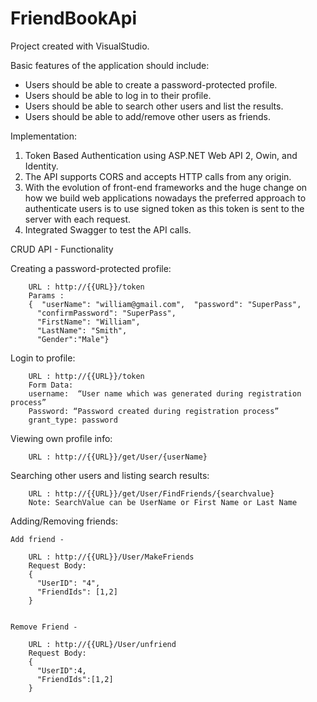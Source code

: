 # FriendBookApi

Project created with VisualStudio.

Basic features of the application should include:
- Users should be able to create a password-protected profile.
- Users should be able to log in to their profile.
- Users should be able to search other users and list the results.
- Users should be able to add/remove other users as friends.

Implementation:
1.	Token Based Authentication using ASP.NET Web API 2, Owin, and Identity.
2.	The API supports CORS and accepts HTTP calls from any origin.
3.	With the evolution of front-end frameworks and the huge change on how we build web applications nowadays the preferred approach         to authenticate users is to use signed token as this token is sent to the server with each request.
4.	Integrated Swagger to test the API calls.


CRUD API - Functionality

Creating a password-protected profile:

        URL : http://{{URL}}/token
        Params :
        {  "userName": "william@gmail.com",  "password": "SuperPass",
          "confirmPassword": "SuperPass",
          "FirstName": "William",
          "LastName": "Smith",
          "Gender":"Male"}



Login to profile:

        URL : http://{{URL}}/token
        Form Data: 
        username:  “User name which was generated during registration process”
        Password: “Password created during registration process”
        grant_type: password



Viewing own profile info:

        URL : http://{{URL}}/get/User/{userName}
        
        

Searching other users and listing search results:

        URL : http://{{URL}}/get/User/FindFriends/{searchvalue}
        Note: SearchValue can be UserName or First Name or Last Name



Adding/Removing friends:

    Add friend -
    
        URL : http://{{URL}}/User/MakeFriends
        Request Body:
        {
          "UserID": "4",
          "FriendIds": [1,2]
        }


    Remove Friend -
    
        URL : http://{{URL}/User/unfriend
        Request Body:
        {
          "UserID":4,
          "FriendIds":[1,2]
        }

